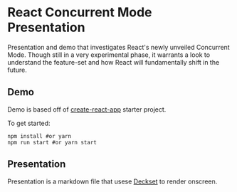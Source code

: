 # React Concurrent Mode Presentation

Presentation and demo that investigates React's newly unveiled Concurrent Mode. Though still in a very experimental phase, it warrants a look to understand the feature-set and how React will fundamentally shift in the future.

## Demo

Demo is based off of [create-react-app](https://github.com/facebook/create-react-app) starter project.

To get started:

```
npm install #or yarn
npm run start #or yarn start
```

## Presentation

Presentation is a markdown file that usese [Deckset](https://www.deckset.com/) to render onscreen.
